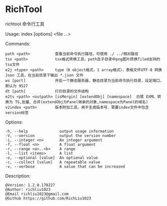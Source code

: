 ﻿# RichTool
richtool 命令行工具

  Usage: index [options] <file ...>


  Commands:

    path <path>           查看当前命令执行路径，可使用 ./ ../相对路径
    tsx <path>            tsx格式转换工具，path及子目录中png图片转换Tiled支持的tsx文件
    e2j <type> <path>     type（0 object格式，1 array格式），表格文件UTF-8 转换 Json 工具，在当前目录下输出 *.json 文件
    ws [port]             开启一个静态服务器，静态目录为当前命令执行目录，设定端口，默认为 9527
    dt [path]             打印目录的文件结构
    e2ts <path> <outpath> [isMergin] [extendObj] [namespace]  白鹭 EXML 转换为 TS,批量、合并(extendObj为Panel继承的对象,namespace为Panel的域名)
    v2index <path>        版本附加工具，用于生成版本号．需要index文件中包含version标签
    
  Options:

    -h, --help              output usage information
    -V, --version           output the version number
    -i, --integer <n>       An integer argument
    -f, --float <n>         A float argument
    -r, --range <a>..<b>    A range
    -l, --list <items>      A list
    -o, --optional [value]  An optional value
    -c, --collect [value]   A repeatable value
    -v, --verbose           A value that can be increased

Description:

    @Version: 1.2.0.170227
    @Author: richliu1023
    @Email richliu1023@gmail.com
    @Github https://github.com/RichLiu1023

    